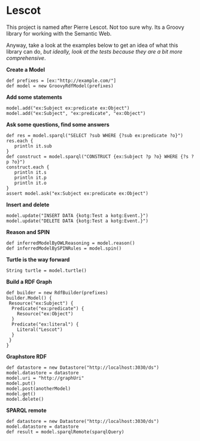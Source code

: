 Lescot
======

This project is named after Pierre Lescot. Not too sure why. Its a Groovy library for working with the Semantic Web.

Anyway, take a look at the examples below to get an idea of what this library can do, *but ideally, look at the tests because they are a bit more comprehensive*.

**Create a Model**

```
def prefixes = [ex:"http://example.com/"]
def model = new GroovyRdfModel(prefixes)
```

**Add some statements**
```
model.add("ex:Subject ex:predicate ex:Object")
model.add("ex:Subject", "ex:predicate", "ex:Object")
```
**Ask some questions, find some answers**
```
def res = model.sparql("SELECT ?sub WHERE {?sub ex:predicate ?o}")
res.each {
   println it.sub
}
def construct = model.sparql("CONSTRUCT {ex:Subject ?p ?o} WHERE {?s ?p ?o}")
construct.each {
   println it.s
   println it.p
   println it.o
}
assert model.ask("ex:Subject ex:predicate ex:Object")
```
**Insert and delete**
```
model.update("INSERT DATA {kotg:Test a kotg:Event.}")
model.update("DELETE DATA {kotg:Test a kotg:Event.}")
```
**Reason and SPIN**
```
def inferredModelByOWLReasoning = model.reason()
def inferredModelBySPINRules = model.spin()
```
**Turtle is the way forward**
```
String turtle = model.turtle()
```
**Build a RDF Graph**
```
def builder = new RdfBuilder(prefixes)
builder.Model() {
 Resource("ex:Subject") {
  Predicate("ex:predicate") {
    Resource("ex:Object")
  }  			
  Predicate("ex:literal") {
    Literal("Lescot")
  }
 }
}
```
**Graphstore RDF**
```
def datastore = new Datastore("http://localhost:3030/ds")
model.datastore = datastore
model.uri = "http://graphUri"
model.put()
model.post(anotherModel)
model.get()
model.delete()
```
**SPARQL remote**
```
def datastore = new Datastore("http://localhost:3030/ds")
model.datastore = datastore
def result = model.sparqlRemote(sparqlQuery)
```
